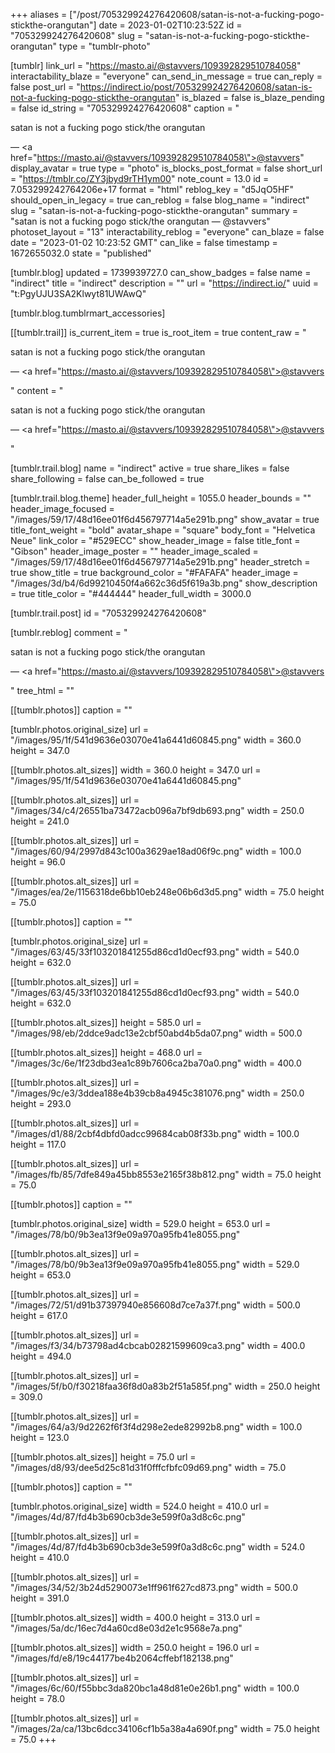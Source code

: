 +++
aliases = ["/post/705329924276420608/satan-is-not-a-fucking-pogo-stickthe-orangutan"]
date = 2023-01-02T10:23:52Z
id = "705329924276420608"
slug = "satan-is-not-a-fucking-pogo-stickthe-orangutan"
type = "tumblr-photo"

[tumblr]
link_url = "https://masto.ai/@stavvers/109392829510784058"
interactability_blaze = "everyone"
can_send_in_message = true
can_reply = false
post_url = "https://indirect.io/post/705329924276420608/satan-is-not-a-fucking-pogo-stickthe-orangutan"
is_blazed = false
is_blaze_pending = false
id_string = "705329924276420608"
caption = "<p>satan is not a fucking pogo stick/the orangutan</p> — <a href=\"https://masto.ai/@stavvers/109392829510784058\">@stavvers</a>"
display_avatar = true
type = "photo"
is_blocks_post_format = false
short_url = "https://tmblr.co/ZY3jbyd9rTH1ym00"
note_count = 13.0
id = 7.053299242764206e+17
format = "html"
reblog_key = "d5JqO5HF"
should_open_in_legacy = true
can_reblog = false
blog_name = "indirect"
slug = "satan-is-not-a-fucking-pogo-stickthe-orangutan"
summary = "satan is not a fucking pogo stick/the orangutan — @stavvers"
photoset_layout = "13"
interactability_reblog = "everyone"
can_blaze = false
date = "2023-01-02 10:23:52 GMT"
can_like = false
timestamp = 1672655032.0
state = "published"

[tumblr.blog]
updated = 1739939727.0
can_show_badges = false
name = "indirect"
title = "indirect"
description = ""
url = "https://indirect.io/"
uuid = "t:PgyUJU3SA2Klwyt81UWAwQ"

[tumblr.blog.tumblrmart_accessories]

[[tumblr.trail]]
is_current_item = true
is_root_item = true
content_raw = "<p><p>satan is not a fucking pogo stick/the orangutan</p> — <a href=\"https://masto.ai/@stavvers/109392829510784058\">@stavvers</a></p>"
content = "<p><p>satan is not a fucking pogo stick/the orangutan</p> &mdash; <a href=\"https://masto.ai/@stavvers/109392829510784058\">@stavvers</a></p>"

[tumblr.trail.blog]
name = "indirect"
active = true
share_likes = false
share_following = false
can_be_followed = true

[tumblr.trail.blog.theme]
header_full_height = 1055.0
header_bounds = ""
header_image_focused = "/images/59/17/48d16ee01f6d456797714a5e291b.png"
show_avatar = true
title_font_weight = "bold"
avatar_shape = "square"
body_font = "Helvetica Neue"
link_color = "#529ECC"
show_header_image = false
title_font = "Gibson"
header_image_poster = ""
header_image_scaled = "/images/59/17/48d16ee01f6d456797714a5e291b.png"
header_stretch = true
show_title = true
background_color = "#FAFAFA"
header_image = "/images/3d/b4/6d99210450f4a662c36d5f619a3b.png"
show_description = true
title_color = "#444444"
header_full_width = 3000.0

[tumblr.trail.post]
id = "705329924276420608"

[tumblr.reblog]
comment = "<p><p>satan is not a fucking pogo stick/the orangutan</p> — <a href=\"https://masto.ai/@stavvers/109392829510784058\">@stavvers</a></p>"
tree_html = ""

[[tumblr.photos]]
caption = ""

[tumblr.photos.original_size]
url = "/images/95/1f/541d9636e03070e41a6441d60845.png"
width = 360.0
height = 347.0

[[tumblr.photos.alt_sizes]]
width = 360.0
height = 347.0
url = "/images/95/1f/541d9636e03070e41a6441d60845.png"

[[tumblr.photos.alt_sizes]]
url = "/images/34/c4/26551ba73472acb096a7bf9db693.png"
width = 250.0
height = 241.0

[[tumblr.photos.alt_sizes]]
url = "/images/60/94/2997d843c100a3629ae18ad06f9c.png"
width = 100.0
height = 96.0

[[tumblr.photos.alt_sizes]]
url = "/images/ea/2e/1156318de6bb10eb248e06b6d3d5.png"
width = 75.0
height = 75.0

[[tumblr.photos]]
caption = ""

[tumblr.photos.original_size]
url = "/images/63/45/33f103201841255d86cd1d0ecf93.png"
width = 540.0
height = 632.0

[[tumblr.photos.alt_sizes]]
url = "/images/63/45/33f103201841255d86cd1d0ecf93.png"
width = 540.0
height = 632.0

[[tumblr.photos.alt_sizes]]
height = 585.0
url = "/images/98/eb/2ddce9adc13e2cbf50abd4b5da07.png"
width = 500.0

[[tumblr.photos.alt_sizes]]
height = 468.0
url = "/images/3c/6e/1f23dbd3ea1c89b7606ca2ba70a0.png"
width = 400.0

[[tumblr.photos.alt_sizes]]
url = "/images/9c/e3/3ddea188e4b39cb8a4945c381076.png"
width = 250.0
height = 293.0

[[tumblr.photos.alt_sizes]]
url = "/images/d1/88/2cbf4dbfd0adcc99684cab08f33b.png"
width = 100.0
height = 117.0

[[tumblr.photos.alt_sizes]]
url = "/images/fb/85/7dfe849a45bb8553e2165f38b812.png"
width = 75.0
height = 75.0

[[tumblr.photos]]
caption = ""

[tumblr.photos.original_size]
width = 529.0
height = 653.0
url = "/images/78/b0/9b3ea13f9e09a970a95fb41e8055.png"

[[tumblr.photos.alt_sizes]]
url = "/images/78/b0/9b3ea13f9e09a970a95fb41e8055.png"
width = 529.0
height = 653.0

[[tumblr.photos.alt_sizes]]
url = "/images/72/51/d91b37397940e856608d7ce7a37f.png"
width = 500.0
height = 617.0

[[tumblr.photos.alt_sizes]]
url = "/images/f3/34/b73798ad4cbcab02821599609ca3.png"
width = 400.0
height = 494.0

[[tumblr.photos.alt_sizes]]
url = "/images/5f/b0/f30218faa36f8d0a83b2f51a585f.png"
width = 250.0
height = 309.0

[[tumblr.photos.alt_sizes]]
url = "/images/64/a3/9d2262f6f3f4d298e2ede82992b8.png"
width = 100.0
height = 123.0

[[tumblr.photos.alt_sizes]]
height = 75.0
url = "/images/d8/93/dee5d25c81d31f0fffcfbfc09d69.png"
width = 75.0

[[tumblr.photos]]
caption = ""

[tumblr.photos.original_size]
width = 524.0
height = 410.0
url = "/images/4d/87/fd4b3b690cb3de3e599f0a3d8c6c.png"

[[tumblr.photos.alt_sizes]]
url = "/images/4d/87/fd4b3b690cb3de3e599f0a3d8c6c.png"
width = 524.0
height = 410.0

[[tumblr.photos.alt_sizes]]
url = "/images/34/52/3b24d5290073e1ff961f627cd873.png"
width = 500.0
height = 391.0

[[tumblr.photos.alt_sizes]]
width = 400.0
height = 313.0
url = "/images/5a/dc/16ec7d4a60cd8e03d2e1c9568e7a.png"

[[tumblr.photos.alt_sizes]]
width = 250.0
height = 196.0
url = "/images/fd/e8/19c44177be4b2064cffebf182138.png"

[[tumblr.photos.alt_sizes]]
url = "/images/6c/60/f55bbc3da820bc1a48d81e0e26b1.png"
width = 100.0
height = 78.0

[[tumblr.photos.alt_sizes]]
url = "/images/2a/ca/13bc6dcc34106cf1b5a38a4a690f.png"
width = 75.0
height = 75.0
+++

